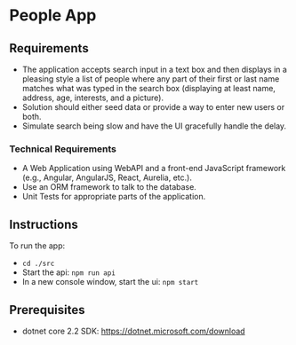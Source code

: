 # People App

## Requirements

* The application accepts search input in a text box and then displays in a pleasing style a list of people where any part of their first or last name matches what was typed in the search box (displaying at least name, address, age, interests, and a picture).
* Solution should either seed data or provide a way to enter new users or both.
* Simulate search being slow and have the UI gracefully handle the delay.

### Technical Requirements

* A Web Application using WebAPI and a front-end JavaScript framework (e.g., Angular, AngularJS, React, Aurelia, etc.).
* Use an ORM framework to talk to the database.
* Unit Tests for appropriate parts of the application.

## Instructions
To run the app:
* `cd ./src`
* Start the api: `npm run api`
* In a new console window, start the ui:  `npm start`

## Prerequisites
* dotnet core 2.2 SDK: https://dotnet.microsoft.com/download
